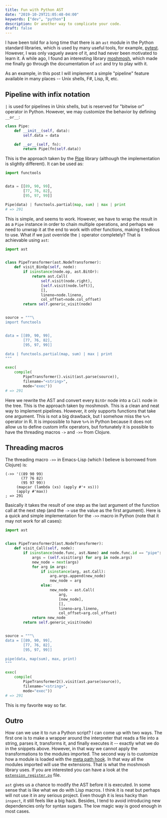 ```yaml
---
title: Fun with Python AST
date: "2019-10-29T21:05:48-04:00"
keywords: ["dev", "python"]
description: Or another way to complicate your code.
draft: false
---
```


I have been told for a long time that there is an `ast` module in the Python
standard libraries, which is used by many useful tools, for example,
[pytest](https://github.com/pytest-dev/pytest/tree/master/src/_pytest). However,
I was only vaguely aware of it, and had never been motivated to learn it. A
while ago, I found an interesting library
[moshmosh](https://github.com/thautwarm/moshmosh), which made me finally go
through the documentation of `ast` and try to play with it.

As an example, in this post I will implement a simple "pipeline" feature
available in many places -- Unix shells, F#, Lisp, R, etc.

## Pipeline with infix notation

`|` is used for pipelines in Unix shells, but is reserved for "bitwise or"
operator in Python. However, we may customize the behavior by defining `__or__`:

```python
class Pipe:
    def __init__(self, data):
        self.data = data

    def __or__(self, fn):
        return Pipe(fn(self.data))
```

This is the approach taken by the [Pipe](https://github.com/JulienPalard/Pipe)
library (although the implementation is slightly different). It can be used as:

```python
import functools


data = [[89, 90, 99],
        [77, 76, 82],
        [95, 97, 99]]

Pipe(data) | functools.partial(map, sum) | max | print
# => 291
```

This is simple, and seems to work. However, we have to wrap the result in as a
`Pipe` instance in order to chain multiple operations, and perhaps we need to
unwrap it at the end to work with other functions, making it tedious to use.
What if we just override the `|` operator completely? That is achievable using
`ast`:

```python
import ast


class PipeTransformer(ast.NodeTransformer):
    def visit_BinOp(self, node):
        if isinstance(node.op, ast.BitOr):
            return ast.Call(
                self.visit(node.right),
                [self.visit(node.left)],
                [],
                lineno=node.lineno,
                col_offset=node.col_offset)
        return self.generic_visit(node)


source = """\
import functools


data = [[89, 90, 99],
        [77, 76, 82],
        [95, 97, 99]]

data | functools.partial(map, sum) | max | print
"""

exec(
    compile(
        PipeTransformer().visit(ast.parse(source)),
        filename="<string>",
        mode="exec"))
# => 291
```

Here we rewrite the AST and convert every `BitOr` node into a `Call` node in the
tree. This is the approach taken by moshmosh. This is a clean and neat way to
implement pipelines. However, it only supports functions that take one argument.
This is not a big drawback, but I somehow miss the `%>%` operator in R. It is
impossible to have `%>%` in Python because it does not allow us to define custom
infix operators, but fortunately it is possible to have the threading macros
`->` and `->>` from Clojure.

## Threading macros

The threading macro `->>` in Emacs-Lisp (which I believe is borrowed from
Clojure) is:

```emacs-lisp
(->> '((89 90 99)
       (77 76 82)
       (95 97 99))
     (mapcar (lambda (xs) (apply #'+ xs)))
     (apply #'max))
; => 291
```

Basically it takes the result of one step as the last argument of the function
call at the next step (and the `->` use the value as the first argument). Here
is a quick and simple implementation for the `->>` macro in Python (note that it
may not work for all cases):

```python
import ast


class PipeTransformer2(ast.NodeTransformer):
    def visit_Call(self, node):
        if isinstance(node.func, ast.Name) and node.func.id == "pipe":
            args = (self.visit(arg) for arg in node.args)
            new_node = next(args)
            for arg in args:
                if isinstance(arg, ast.Call):
                    arg.args.append(new_node)
                    new_node = arg
                else:
                    new_node = ast.Call(
                        arg,
                        [new_node],
                        [],
                        lineno=arg.lineno,
                        col_offset=arg.col_offset)
            return new_node
        return self.generic_visit(node)


source = """\
data = [[89, 90, 99],
        [77, 76, 82],
        [95, 97, 99]]

pipe(data, map(sum), max, print)
"""

exec(
    compile(
        PipeTransformer2().visit(ast.parse(source)),
        filename="<string>",
        mode="exec"))
# => 291
```

This is my favorite way so far.

## Outro

How can we use it to run a Python script? I can come up with two ways. The first
one is to make a wrapper around the interpreter that reads a file into a string,
parses it, transforms it, and finally executes it -- exactly what we do in the
snippets above. However, in that way we cannot apply the transformations to the
modules imported. The second way is to customize how a module is loaded with the
[meta path hook](https://docs.python.org/3/reference/import.html#the-meta-path).
In that way all the modules imported will use the extensions. That is what the
moshmosh library uses. If you are interested you can have a look at the
[`extension_register.py`](https://github.com/thautwarm/moshmosh/blob/master/moshmosh/extension_register.py)
file.

`ast` gives us a chance to modify the AST before it is executed. In some sense
that is like what we do with Lisp macros. I think it is neat but perhaps will
not use it in any serious project. Even though it is less hacky than `inspect`,
it still feels like a big hack. Besides, I tend to avoid introducing new
dependencies only for syntax sugars. The low magic way is good enough in most
cases.
